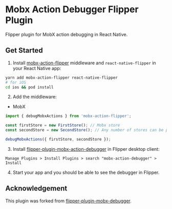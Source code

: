 # Mobx Action Debugger Flipper Plugin

Flipper plugin for MobX action debugging in React Native.

## Get Started

1. Install [mobx-action-flipper](https://github.com/chvanlennep/mobx-action-flipper) middleware and `react-native-flipper` in your React Native app:

```bash
yarn add mobx-action-flipper react-native-flipper
# for iOS
cd ios && pod install
```

2. Add the middleware:

- MobX

```javascript
import { debugMobxActions } from 'mobx-action-flipper';

const firstStore = new FirstStore(); // Mobx store
const secondStore = new SecondStore(); // Any number of stores can be passed into function

debugMobxActions({ firstStore, secondStore });
```

3. Install [flipper-plugin-mobx-action-debugger](https://github.com/chvanlennep/flipper-plugin-mobx-action-debugger) in Flipper desktop client:

```
Manage Plugins > Install Plugins > search "mobx-action-debugger" > Install
```

4. Start your app and you should be able to see the debugger in Flipper.

## Acknowledgement

This plugin was forked from [flipper-plugin-mobx-debugger](https://github.com/khorark/flipper-plugin-mobx-debugger).
